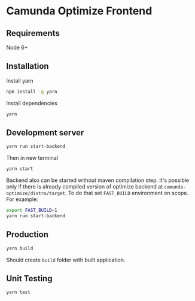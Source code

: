 # Camunda Optimize Frontend

## Requirements

Node 6+

## Installation

Install yarn
```bash
npm install -g yarn
```

Install dependencies
```bash
yarn
```

## Development server

```bash
yarn run start-backend
```

Then in new terminal

```bash
yarn start
```

Backend also can be started without maven compilation step. It's possible only if there is already
compiled version of optimize backend at ``camunda-optimize/distro/target``.
To do that set ``FAST_BUILD`` environment on scope. For example:

```bash
export FAST_BUILD=1
yarn run start-backend
```

## Production

```bash
yarn build
```

Should create ``build`` folder with built application.

## Unit Testing

```bash
yarn test
```
